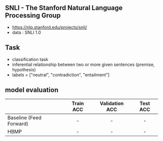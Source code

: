 ## SNLI - The Stanford Natural Language Processing Group
- https://nlp.stanford.edu/projects/snli/
- data : SNLI 1.0

## Task
- classification task
- inferential relationship between two or more given sentences (premise, hypothesis) 
- labels = ["neutral", "contradiction", "entailment"]  

## model evaluation
|                  | Train ACC | Validation ACC | Test ACC |
| :--------------- | :-------: | :------------: | :------: |
| Baseline (Feed Forward)         |  -  |     -     |  -  |
| HBMP           |  -  |     -     |  -  |

